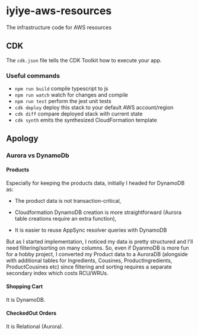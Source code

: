 # iyiye-aws-resources

The infrastructure code for AWS resources

## CDK

The `cdk.json` file tells the CDK Toolkit how to execute your app.

### Useful commands

* `npm run build`   compile typescript to js
* `npm run watch`   watch for changes and compile
* `npm run test`    perform the jest unit tests
* `cdk deploy`      deploy this stack to your default AWS account/region
* `cdk diff`        compare deployed stack with current state
* `cdk synth`       emits the synthesized CloudFormation template

## Apology

### Aurora vs DynamoDb

#### Products

Especially for keeping the products data, initially I headed for DynamoDB as:

* The product data is not transaction-critical,

* Cloudformation DynamoDB creation is more straightforward (Aurora table creations require an extra function),

* It is easier to reuse AppSync resolver queries with DynamoDB

But as I started implementation, I noticed my data is pretty structured and I'll need filtering/sorting on many columns.
So, even if DyanmoDB is more fun for a hobby project, I converted my Product data to a AuroraDB (alongside with additional tables for Ingredients, Cousines, ProductIngredients, ProductCousines etc) since filtering and sorting requires a separate secondary index which costs RCU/WRUs.

#### Shopping Cart

It is DynamoDB.

#### CheckedOut Orders

It is Relational (Aurora).
